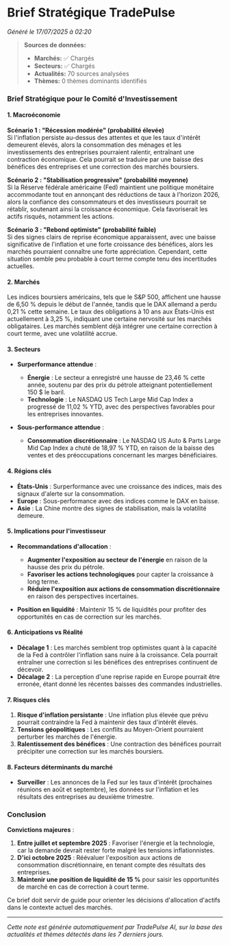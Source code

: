 # Brief Stratégique TradePulse

*Généré le 17/07/2025 à 02:20*

> **Sources de données:**
> - **Marchés:** ✅ Chargés
> - **Secteurs:** ✅ Chargés
> - **Actualités:** 70 sources analysées
> - **Thèmes:** 0 thèmes dominants identifiés

### Brief Stratégique pour le Comité d'Investissement

#### 1. Macroéconomie

**Scénario 1 : "Récession modérée" (probabilité élevée)**  
Si l'inflation persiste au-dessus des attentes et que les taux d'intérêt demeurent élevés, alors la consommation des ménages et les investissements des entreprises pourraient ralentir, entraînant une contraction économique. Cela pourrait se traduire par une baisse des bénéfices des entreprises et une correction des marchés boursiers.

**Scénario 2 : "Stabilisation progressive" (probabilité moyenne)**  
Si la Réserve fédérale américaine (Fed) maintient une politique monétaire accommodante tout en annonçant des réductions de taux à l'horizon 2026, alors la confiance des consommateurs et des investisseurs pourrait se rétablir, soutenant ainsi la croissance économique. Cela favoriserait les actifs risqués, notamment les actions.

**Scénario 3 : "Rebond optimiste" (probabilité faible)**  
Si des signes clairs de reprise économique apparaissent, avec une baisse significative de l'inflation et une forte croissance des bénéfices, alors les marchés pourraient connaître une forte appréciation. Cependant, cette situation semble peu probable à court terme compte tenu des incertitudes actuelles.

#### 2. Marchés

Les indices boursiers américains, tels que le S&P 500, affichent une hausse de 6,50 % depuis le début de l'année, tandis que le DAX allemand a perdu 0,21 % cette semaine. Le taux des obligations à 10 ans aux États-Unis est actuellement à 3,25 %, indiquant une certaine nervosité sur les marchés obligataires. Les marchés semblent déjà intégrer une certaine correction à court terme, avec une volatilité accrue.

#### 3. Secteurs

- **Surperformance attendue** :  
  - **Énergie** : Le secteur a enregistré une hausse de 23,46 % cette année, soutenu par des prix du pétrole atteignant potentiellement 150 $ le baril.
  - **Technologie** : Le NASDAQ US Tech Large Mid Cap Index a progressé de 11,02 % YTD, avec des perspectives favorables pour les entreprises innovantes.
  
- **Sous-performance attendue** :  
  - **Consommation discrétionnaire** : Le NASDAQ US Auto & Parts Large Mid Cap Index a chuté de 18,97 % YTD, en raison de la baisse des ventes et des préoccupations concernant les marges bénéficiaires.

#### 4. Régions clés

- **États-Unis** : Surperformance avec une croissance des indices, mais des signaux d'alerte sur la consommation.
- **Europe** : Sous-performance avec des indices comme le DAX en baisse.
- **Asie** : La Chine montre des signes de stabilisation, mais la volatilité demeure.

#### 5. Implications pour l'investisseur

- **Recommandations d'allocation** :  
  - **Augmenter l'exposition au secteur de l'énergie** en raison de la hausse des prix du pétrole.
  - **Favoriser les actions technologiques** pour capter la croissance à long terme.
  - **Réduire l'exposition aux actions de consommation discrétionnaire** en raison des perspectives incertaines.

- **Position en liquidité** : Maintenir 15 % de liquidités pour profiter des opportunités en cas de correction sur les marchés.

#### 6. Anticipations vs Réalité

- **Décalage 1** : Les marchés semblent trop optimistes quant à la capacité de la Fed à contrôler l'inflation sans nuire à la croissance. Cela pourrait entraîner une correction si les bénéfices des entreprises continuent de décevoir.
- **Décalage 2** : La perception d'une reprise rapide en Europe pourrait être erronée, étant donné les récentes baisses des commandes industrielles.

#### 7. Risques clés

1. **Risque d'inflation persistante** : Une inflation plus élevée que prévu pourrait contraindre la Fed à maintenir des taux d'intérêt élevés.
2. **Tensions géopolitiques** : Les conflits au Moyen-Orient pourraient perturber les marchés de l'énergie.
3. **Ralentissement des bénéfices** : Une contraction des bénéfices pourrait précipiter une correction sur les marchés boursiers.

#### 8. Facteurs déterminants du marché

- **Surveiller** : Les annonces de la Fed sur les taux d'intérêt (prochaines réunions en août et septembre), les données sur l'inflation et les résultats des entreprises au deuxième trimestre.

### Conclusion

**Convictions majeures** :
1. **Entre juillet et septembre 2025** : Favoriser l'énergie et la technologie, car la demande devrait rester forte malgré les tensions inflationnistes.
2. **D'ici octobre 2025** : Réévaluer l'exposition aux actions de consommation discrétionnaire, en tenant compte des résultats des entreprises.
3. **Maintenir une position de liquidité de 15 %** pour saisir les opportunités de marché en cas de correction à court terme.

Ce brief doit servir de guide pour orienter les décisions d'allocation d'actifs dans le contexte actuel des marchés.

---

*Cette note est générée automatiquement par TradePulse AI, sur la base des actualités et thèmes détectés dans les 7 derniers jours.*
